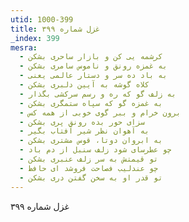 ```yaml
---
utid: 1000-399
title: غزل شماره ۳۹۹
_index: 399
mesra:
  - کرشمه یی کن و بازار ساحری بشکن
  - به غمزه رونق و ناموس سامری بشکن
  - به باد ده سر و دستار عالمی یعنی
  - کلاه گوشه به آیین دلبری بشکن
  - به زلف گو که ره و رسم سرکشی بگذار
  - به غمزه گو که سپاه ستمگری بشکن
  - برون خرام و ببر گوی خوبی از همه کس
  - سزای حور بده رونق پری بشکن
  - به آهوان نظر شیر آفتاب بگیر
  - به ابروان دوتا، قوس مشتری بشکن
  - چو عطرسای شود زلف سنبل از دم باد
  - تو قیمتش به سر زلف عنبری بشکن
  - چو عندلیب فصاحت فروشد ای حافظ
  - تو قدر او به سخن گفتن دری بشکن
---
```

غزل شماره ۳۹۹
